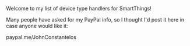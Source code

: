 Welcome to my list of device type handlers for SmartThings!

Many people have asked for my PayPal info, so I thought I'd post it here in case anyone would like it:

paypal.me/JohnConstantelos
